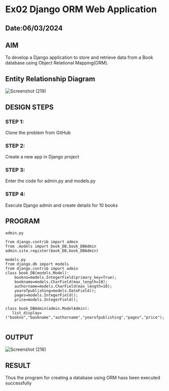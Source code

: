 # Ex02 Django ORM Web Application
## Date:06/03/2024

## AIM
To develop a Django application to store and retrieve data from a Book database using Object Relational Mapping(ORM).

## Entity Relationship Diagram
![Screenshot (219)](![313469473-c1e8d53b-1640-4346-9f10-b5b0919eb9021](https://github.com/vishwa2005vasu/ORM/assets/135954202/9be9b2d3-a881-4c4c-8eb6-84e0d227dc28)
)




## DESIGN STEPS

### STEP 1:
Clone the problem from GitHub

### STEP 2:
Create a new app in Django project

### STEP 3:
Enter the code for admin.py and models.py

### STEP 4:
Execute Django admin and create details for 10 books

## PROGRAM
```
admin.py 

from django.contrib import admin
from .models import book_DB,book_DBAdmin
admin.site.register(book_DB,book_DBAdmin)

models.py
from django.db import models
from django.contrib import admin
class book_DB(models.Model):
    bookno=models.IntegerField(primary_key=True);
    bookname=models.CharField(max_length=10);
    authorname=models.CharField(max_length=10);
    yearofpublishing=models.DateField();
    pages=models.IntegerField();
    price=models.IntegerField();

class book_DBAdmin(admin.ModelAdmin):
   list_display=("bookno","bookname","authorname","yearofpublishing","pages","price");


```

## OUTPUT
![Screenshot (216)](https://github.com/vishwa2005vasu/ORM/assets/135954202/174164a4-89a4-4391-90dd-f713d5d72023)





## RESULT
Thus the program for creating a database using ORM hass been executed successfully
